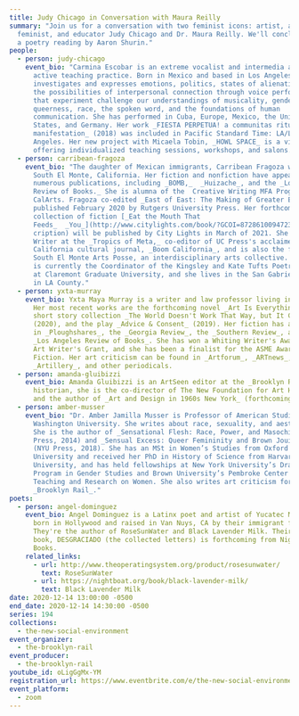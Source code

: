 ```yaml
---
title: Judy Chicago in Conversation with Maura Reilly
summary: "Join us for a conversation with two feminist icons: artist, author,
  feminist, and educator Judy Chicago and Dr. Maura Reilly. We'll conclude with
  a poetry reading by Aaron Shurin."
people:
  - person: judy-chicago
    event_bio: "Carmina Escobar is an extreme vocalist and intermedia artist with an
      active teaching practice. Born in Mexico and based in Los Angeles, Escobar
      investigates and expresses emotions, politics, states of alienation, and
      the possibilities of interpersonal connection through voice performances
      that experiment challenge our understandings of musicality, gender,
      queerness, race, the spoken word, and the foundations of human
      communication. She has performed in Cuba, Europe, Mexico, the United
      States, and Germany. Her work _FIESTA PERPETUA! a communitas ritual of
      manifestation_ (2018) was included in Pacific Standard Time: LA/LA, Los
      Angeles. Her new project with Micaela Tobin, _HOWL SPACE_ is a virtual hub
      offering individualized teaching sessions, workshops, and salons. "
  - person: carribean-fragoza
    event_bio: "The daughter of Mexican immigrants, Carribean Fragoza was raised in
      South El Monte, California. Her fiction and nonfiction have appeared in
      numerous publications, including _BOMB,_  _Huizache_, and the _Los Angeles
      Review of Books._ She is alumna of the  Creative Writing MFA Program at
      CalArts. Fragoza co-edited _East of East: The Making of Greater El Monte_,
      published February 2020 by Rutgers University Press. Her forthcoming debut
      collection of fiction [_Eat the Mouth That
      Feeds_  _You_](http://www.citylights.com/book/?GCOI=87286100947230&fa=des\
      cription) will be published by City Lights in March of 2021. She is Senior
      Writer at the _Tropics of Meta,_ co-editor of UC Press's acclaimed
      California cultural journal, _Boom California_, and is also the founder of
      South El Monte Arts Posse, an interdisciplinary arts collective. Carribean
      is currently the Coordinator of the Kingsley and Kate Tufts Poetry Award
      at Claremont Graduate University, and she lives in the San Gabriel Valley
      in LA County."
  - person: yxta-murray
    event_bio: Yxta Maya Murray is a writer and law professor living in Los Angeles.
      Her most recent works are the forthcoming novel _Art Is Everything_, the
      short story collection _The World Doesn't Work That Way, but It Could_
      (2020), and the play _Advice & Consent_ (2019). Her fiction has appeared
      in _Ploughshares_, the _Georgia Review_, the _Southern Review_, and the
      _Los Angeles Review of Books_. She has won a Whiting Writer's Award and an
      Art Writer's Grant, and she has been a finalist for the ASME Award in
      Fiction. Her art criticism can be found in _Artforum_, _ARTnews_,
      _Artillery_, and other periodicals.
  - person: amanda-gluibizzi
    event_bio: Amanda Gluibizzi is an ArtSeen editor at the _Brooklyn Rail_. An art
      historian, she is the co-director of The New Foundation for Art History
      and the author of _Art and Design in 1960s New York_ (forthcoming).
  - person: amber-musser
    event_bio: "Dr. Amber Jamilla Musser is Professor of American Studies at George
      Washington University. She writes about race, sexuality, and aesthetics.
      She is the author of _Sensational Flesh: Race, Power, and Masochism_ (NYU
      Press, 2014) and _Sensual Excess: Queer Femininity and Brown Jouissance_
      (NYU Press, 2018). She has an MSt in Women’s Studies from Oxford
      University and received her PhD in History of Science from Harvard
      University, and has held fellowships at New York University’s Draper
      Program in Gender Studies and Brown University’s Pembroke Center for
      Teaching and Research on Women. She also writes art criticism for the
      _Brooklyn Rail_."
poets:
  - person: angel-dominguez
    event_bio: Angel Dominguez is a Latinx poet and artist of Yucatec Maya descent,
      born in Hollywood and raised in Van Nuys, CA by their immigrant family.
      They're the author of RoseSunWater and Black Lavender Milk. Their third
      book, DESGRACIADO (the collected letters) is forthcoming from Nightboat
      Books.
    related_links:
      - url: http://www.theoperatingsystem.org/product/rosesunwater/
        text: RoseSunWater
      - url: https://nightboat.org/book/black-lavender-milk/
        text: Black Lavender Milk
date: 2020-12-14 13:00:00 -0500
end_date: 2020-12-14 14:30:00 -0500
series: 194
collections:
  - the-new-social-environment
event_organizer:
  - the-brooklyn-rail
event_producer:
  - the-brooklyn-rail
youtube_id: oLigGgMx-YM
registration_url: https://www.eventbrite.com/e/the-new-social-environment-194-judy-chicago-tickets-131966482301
event_platform:
  - zoom
---
```

